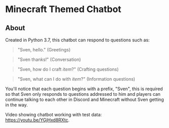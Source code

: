 
# Minecraft Themed Chatbot
## About
 Created in Python 3.7, this chatbot can respond to questions such as:
  >"Sven, hello." (Greetings)
  
  >"Sven thanks!" (Conversation)
 
 >"Sven, how do I craft _item_?" (Crafting questions)

 > "Sven, what can I do with _item_?" (Information questions)

You'll notice that each question begins with a prefix, "Sven", this is required so that Sven only responds to questions addressed to him and players can continue talking to each other in Discord and Minecraft without Sven getting in the way.

Video showing chatbot working with test data: https://youtu.be/YGjHxd8RXtc.
